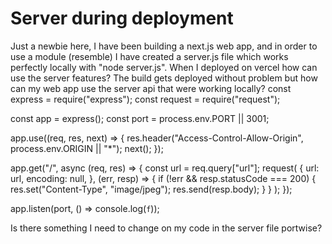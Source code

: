 
# Server during deployment

Just a newbie here, I have been building a next.js web app, and in order to use a module (resemble) I have created a server.js file which works perfectly locally with "node server.js".
When I deployed on vercel how can use the server features? The build gets deployed without problem but how can my web app use the server api that were working locally?
const express = require("express");
const request = require("request");

const app = express();
const port = process.env.PORT || 3001;

app.use((req, res, next) => {
  res.header("Access-Control-Allow-Origin", process.env.ORIGIN || "*");
  next();
});

app.get("/", async (req, res) => {
  const url = req.query["url"];
  request(
    {
      url: url,
      encoding: null,
    },
    (err, resp) => {
      if (!err && resp.statusCode === 200) {
        res.set("Content-Type", "image/jpeg");
        res.send(resp.body);
      }
    }
  );
});

app.listen(port, () => console.log(`f`));

Is there something I need to change on my code in the server file portwise?

        